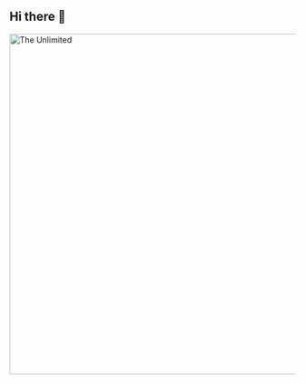 ## Hi there 👋

<img srs="https://github.com/Leon-Dubrovin/Leon-Dubrovin/blob/main/proger.gif" alt="The Unlimited" width = "600">
